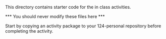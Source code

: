 This directory contains starter code for the in class activities.

*** You should never modify these files here ***

Start by copying an activity package to your 124-personal repository before completing the activity.